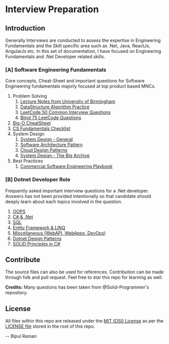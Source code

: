 # Interview Preparation

## Introduction

Generally Interviews are conducted to assess the expertise in Engineering Fundamentals and the Skill specific area such as .Net, Java, ReactJs, AngularJs etc. In this set of documentation, I have focused on Engineering Fundamentals and .Net Developer related skills.

### [A] Software Engineering Fundamentals

Core concepts, Cheat-Sheet and important questions for Software Engineering fundamentals majorly focused at top product based MNCs.

1. Problem Solving
    1. [Lecture Notes from University of Birmingham](./Engineering/Files/Lecture_Notes_DSA.pdf)
    2. [DataStructure Algorithm Practice](https://leetcode.com)
    3. [LeetCode 50 Common Interview Questions](./Engineering/Files/Leetcode_Interview_Questions_Handbook.pdf)
    4. [Blind 75 LeetCode Questions](Engineering/Blind_75_LeetCode_Questions.md)
2. [Big-O CheatSheet](https://www.bigocheatsheet.com)
3. [CS Fundamentals Checklist](https://github.com/jwasham/coding-interview-university/blob/master/README.md)
4. System Design
    1. [System Design - General](Engineering/SystemDesign.md)
    2. [Software Architecture Pattern](https://www.geeksforgeeks.org/types-of-software-architecture-patterns)
    3. [Cloud Design Patterns](https://docs.microsoft.com/en-us/azure/architecture/patterns)
    4. [System Design - The Big Archive](./Engineering/Files/System_Design_The_Big_Archive.pdf)
5. Best Practices
    1. [Commercial Software Engineering Playbook](https://github.com/microsoft/code-with-engineering-playbook)

### [B] Dotnet Developer Role

Frequently asked important interview questions for a .Net developer. Answers has not been provided intentionally so that candidate should deeply learn about each topics involved in the question.

1. [OOPS](DotnetDeveloper/OOPS.md)
2. [C# & .Net](DotnetDeveloper/CSharpDotNet.md)
3. [SQL](DotnetDeveloper/SQL.md)
4. [Entity Framework & LINQ](DotnetDeveloper/EntityFrameworkLinq.md)
5. [Miscellaneous (WebAPI, WebApps, DevOps)](DotnetDeveloper/DotNetMiscellaneous.md)
6. [Dotnet Design Patterns](https://www.dofactory.com/net/design-patterns)
7. [SOLID Principles in C#](https://www.c-sharpcorner.com/UploadFile/damubetha/solid-principles-in-C-Sharp)

## Contribute

The source files can also be used for references. Contribution can be made through folk and pull request. Feel free to star this repo for learning as well.

**Credits:**
Many questions has been taken from @Solid-Programmer's repository.

## License

All files within this repo are released under the [MIT (OSI) License]( https://en.wikipedia.org/wiki/MIT_License) as per the [LICENSE file](https://github.com/BipulRaman/InterviewQuestions/blob/master/LICENSE) stored in the root of this repo.

--
Bipul Raman
